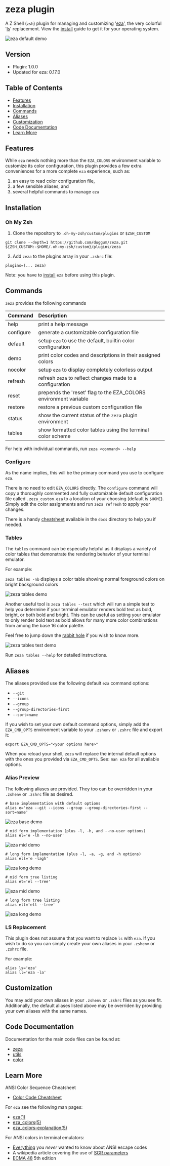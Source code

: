 # zeza plugin

A Z Shell (`zsh`) plugin for managing and customizing '[eza]', the very colorful '[ls]' replacement. View the [install] guide to
get it for your operating system.

![eza default demo](assets/eza_demo.png "a demo directory listing using eza")

## Version

- Plugin: 1.0.0
- Updated for eza: 0.17.0

## Table of Contents

- [Features](#features)
- [Installation](#installation)
- [Commands](#commands)
- [Aliases](#aliases)
- [Customization](#customization)
- [Code Documentation](#code-documentation)
- [Learn More](#learn-more)

## Features

While `eza` needs nothing more than the `EZA_COLORS` environment variable to customize its color configuration, this plugin provides
a few extra conveniences for a more complete `eza` experience, such as:

1. an easy to read color configuration file,
2. a few sensible aliases, and
3. several helpful commands to manage `eza`

## Installation

### Oh My Zsh

1. Clone the repository to `.oh-my-zsh/custom/plugins` or `$ZSH_CUSTOM`

```shell
git clone --depth=1 https://github.com/duggum/zeza.git ${ZSH_CUSTOM:-$HOME/.oh-my-zsh/custom}/plugins/zeza
```

2. Add `zeza` to the plugins array in your `.zshrc` file:

```shell
plugins=(... zeza)
```

Note: you have to [install] `eza` before using this plugin.

## Commands

`zeza` provides the following commands

| Command   | Description                                                      |
|:----------|:-----------------------------------------------------------------|
| help      | print a help message                                             |
| configure | generate a customizable configuration file                       |
| default   | setup `eza` to use the default, builtin color configuration        |
| demo      | print color codes and descriptions in their assigned colors      |
| nocolor   | setup `eza` to display completely colorless output                 |
| refresh   | refresh `zeza` to reflect changes made to a configuration          |
| reset     | prepends the 'reset' flag to the EZA_COLORS environment variable |
| restore   | restore a previous custom configuration file                     |
| status    | show the current status of the `zeza` plugin environment           |
| tables    | show formatted color tables using the terminal color scheme      |

For help with individual commands, run `zeza <command> --help`

### Configure

As the name implies, this will be the primary command you use to configure `eza`.

There is no need to edit `EZA_COLORS` directly. The `configure` command will copy
a thoroughly commented and fully customizable default configuration file called
`.zeza_custom.eza` to a location of your choosing (default is `$HOME`). Simply
edit the color assignments and run `zeza refresh` to apply your changes.

There is a handy [cheatsheet](docs/cheatsheet.md) available in the `docs`
directory to help you if needed.

### Tables

The `tables` command can be especially helpful as it displays a variety of color tables that demonstrate the rendering
behavior of your terminal emulator.

For example:

`zeza tables -nb` displays a color table showing normal foreground colors on bright background colors

![zeza tables demo](assets/zeza_tables_demo.png "a `zeza tables` command demo")

Another useful tool is `zeza tables --test` which will run a simple test to help you determine if your terminal emulator
renders bold text as bold, bright, or both bold and bright. This can be useful as setting your emulator to only render
bold text as bold allows for many more color combinations from among the base 16 color palette.

Feel free to jump down the [rabbit hole] if you wish to know more.

![zeza tables test demo](assets/zeza_tables_test_demo.png "a `zeza tables --test` command demo")

Run `zeza tables --help` for detailed instructions.

## Aliases

The aliases provided use the following default `eza` command options:

- `--git`
- `--icons`
- `--group`
- `--group-directories-first`
- `--sort=name`

If you wish to set your own default command options, simply add the `EZA_CMD_OPTS`
environment variable to your `.zshenv` or `.zshrc` file and export it:

```shell
export EZA_CMD_OPTS="<your options here>"
```

When you reload your shell, `zeza` will replace the internal default options with
the ones you provided via `EZA_CMD_OPTS`. See: `man eza` for all available options.

### Alias Preview

The following aliases are provided. They too can be overridden in your `.zshenv`
or `.zshrc` file as desired.

```shell
# base implementation with default options
alias e='eza --git --icons --group --group-directories-first --sort=name' 
```
![eza base demo](assets/eza_demo_base.png "a base alias directory listing")

```shell
# mid form implementation (plus -l, -h, and --no-user options)
alias el='e -lh --no-user'
```

![eza mid demo](assets/eza_demo_mid.png "a mid form alias directory listing")

```shell
# long form implementation (plus -l, -a, -g, and -h options)
alias ell='e -lagh'
```

![eza long demo](assets/eza_demo_long.png "a long form alias directory listing")

```shell
# mid form tree listing
alias et='el --tree'
```

![eza mid demo](assets/eza_demo_mid_tree.png "a mid form tree alias directory listing")

```shell
# long form tree listing
alias elt='ell --tree'
```

![eza long demo](assets/eza_demo_long_tree.png "a long form tree alias directory listing")

### LS Replacement

This plugin does not assume that you want to replace `ls` with `eza`. If you wish
to do so you can simply create your own aliases in your `.zshenv` or `.zshrc` file.

For example:

```shell
alias ls='eza'
alias ll='eza -la'
```

## Customization

You may add your own aliases in your `.zshenv` or `.zshrc` files as you see fit. Additionally, the default aliases listed
above may be overriden by providing your own aliases with the same names.

## Code Documentation

Documentation for the main code files can be found at:

* [zeza](docs/zeza.md)
* [utils](docs/utils.md)
* [color](docs/color.md)

## Learn More

ANSI Color Sequence Cheatsheet

- [Color Code Cheatsheet](docs/cheatsheet.md)

For `eza` see the following man pages:

- [eza(1)]
- [eza_colors(5)]
- [eza_colors-explanation(5)]

For ANSI colors in terminal emulators:

- [Everything] you *never* wanted to know about ANSI escape codes
- A wikipedia article covering the use of [SGR parameters]
- [ECMA 48] 5th edition

[eza]: https://eza.rocks "eza"
[ls]: https://www.gnu.org/software/coreutils/manual/html_node/ls-invocation.html "ls"
[install]: https://github.com/eza-community/eza/blob/main/INSTALL.md "install"
[rabbit hole]: https://www.google.com/search?q=terminal+render+bold+as+bright "Google search about bold terminal color rendering"
[eza(1)]: https://github.com/eza-community/eza/blob/main/man/eza.1.md "man eza"
[eza_colors(5)]: https://github.com/eza-community/eza/blob/main/man/eza_colors.5.md "man eza_colors"
[eza_colors-explanation(5)]: https://github.com/eza-community/eza/blob/main/man/eza_colors-explanation.5.md "man eza_colors-explanation"
[Everything]: https://notes.burke.libbey.me/ansi-escape-codes "everything about ANSI escape codes"
[SGR parameters]: https://en.wikipedia.org/wiki/ANSI_escape_code#SGR_(Select_Graphic_Rendition)_parameters "wikipedia article on sgr parameters"
[ECMA 48]: https://ecma-international.org/wp-content/uploads/ECMA-48_5th_edition_june_1991.pdf "ECMA 48 5th edition PDF"
